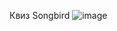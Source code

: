 Квиз Songbird
![image](https://github.com/user-attachments/assets/ca41b571-bc43-44f5-8879-cf1d4bf73b58)
